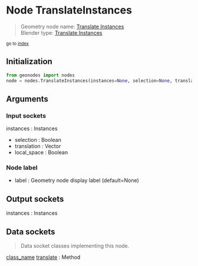 
# Node TranslateInstances

> Geometry node name: [Translate Instances](https://docs.blender.org/manual/en/latest/modeling/geometry_nodes/material/translate_instances.html)<br>
  Blender type: [Translate Instances](https://docs.blender.org/api/current/bpy.types.GeometryNodeTranslateInstances.html)
  
<sub>go to [index](/docs/index.md)</sub>

## Initialization

```python
from geonodes import nodes
node = nodes.TranslateInstances(instances=None, selection=None, translation=None, local_space=None, label=None)
```



## Arguments


### Input sockets

instances : Instances
- selection : Boolean
- translation : Vector
- local_space : Boolean

### Node label

- label : Geometry node display label (default=None)

## Output sockets

instances : Instances

## Data sockets

> Data socket classes implementing this node.
  
[class_name](/docs/sockets/Instances.md) [translate](/docs/sockets/Instances.md#translate) : Method

